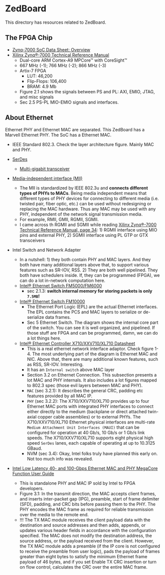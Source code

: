 # ZedBoard

This directory has resources related to ZedBoard.

## The FPGA Chip

- [Zynq-7000 SoC Data Sheet: Overview](https://www.xilinx.com/support/documentation/data_sheets/ds190-Zynq-7000-Overview.pdf)
- [Xilinx Zynq®-7000 Technical Reference Manual](https://www.xilinx.com/support/documentation/user_guides/ug585-Zynq-7000-TRM.pdf)
	- Dual-core ARM Cortex-A9 MPCore™ with CoreSight™
	- 667 MHz (-1); 766 MHz (-2); 866 MHz (-3)
	- Artix-7 FPGA
		- LUT:  46,200
		- Flip-Flops:  106,400
		- BRAM: 4.9 Mb
	- Figure 2.1 shows the signals between PS and PL: AXI, EMIO, JTAG, and misc signals
	- Sec 2.5 PS-PL MIO-EMIO signals and interfaces.


## About Ethernet

Ethernet PHY and Ethernet MAC are separated.
This ZedBoard has a Marvell Ethernet PHY. The SoC has a Ethernet MAC.

- IEEE Standard 802.3. Check the layer architecture figure. Mainly MAC and PHY.
- [SerDes](https://en.wikipedia.org/wiki/SerDes)
	- [Multi-gigabit transceiver](https://en.wikipedia.org/wiki/Multi-gigabit_transceiver)
- [Media-independent interface (MII)](https://en.wikipedia.org/wiki/Media-independent_interface)
	- The MII is standardized by IEEE 802.3u and __connects different types of PHYs to MACs__. Being media independent means that different types of PHY devices for connecting to different media (i.e. twisted pair, fiber optic, etc.) can be used without redesigning or replacing the MAC hardware. Thus any MAC may be used with any PHY, independent of the network signal transmission media.
	- For example, RMII, GMII, RGMII, SGMII.
	- I came across th RGMII and SGMII while reading [Xilinx Zynq®-7000 Technical Reference Manual, page 34](https://www.xilinx.com/support/documentation/user_guides/ug585-Zynq-7000-TRM.pdf): 1) RGMII interface using MIO pins and external PHY, 2) SGMII interface using PL GTP or GTX transceivers

- Intel Switch and Network Adapter
	- In a nutshell: 1) they both contain PHY and MAC layers. And they both have many additional layers above that, to support various features such as SR-IOV, RSS. 2) They are both well pipelined. They both have schedulers inside. If, they can be programmed (FPGA), we can do a lot in-network computation here.
	- [Intel® Ethernet Switch FM5000/FM6000](https://www.intel.com/content/dam/www/public/us/en/documents/datasheets/ethernet-switch-fm5000-fm6000-datasheet.pdf)
		- sec 2.1.3: __switch internal memory for storing packets is only `7.5MB`!__
	- [Intel® Ethernet Switch FM10000](https://www.intel.com/content/dam/www/public/us/en/documents/datasheets/ethernet-multi-host-controller-fm10000-family-datasheet.pdf)
		- The Ethernet Port Logic (EPL) are the actual Ethernet interfaces. The EPL contains the PCS and MAC layers to serialize or de-serialize data frames.
		- Sec 5 Ethernet Switch. The diagram shows the internal core part of the switch. You can see it is well organized, and pipelined. If those stuff are FPGA and can be programmed, damn, we can do a lot things here.
	- [Intel® Ethernet Controller X710/XXV710/XL710 Datasheet](https://www.intel.com/content/dam/www/public/us/en/documents/datasheets/xl710-10-40-controller-datasheet.pdf?asset=8356)
		- This is a real ethernet network interface adaptor. Check figure 1-4. The most underlying part of the diagram is Ethernet MAC and NIC. Above that, there are many additional known features, such as RSS, SR-IOV. Interesting.
		- It has an `Internal switch` above MAC layer
		- Section 3.2 on Ethernet Connection. This subsection presents a lot MAC and PHY internals. It also includes a lot figures mapped to 802.3 spec (those evil layers between MAC and PHY).
		- `MAC` (sec 3.2.1): It describes the general CRC, padding etc features provided by all MAC IP.
		- `PHY` (sec 3.2.2): The X710/XXV710/XL710 provides up to four Ethernet MAC ports with integrated PHY interfaces to connect either directly to the medium (backplane or direct attached twin-axial copper cable assemblies) or to external PHYs. The X710/XXV710/XL710 Ethernet physical interfaces are multi-rate `Medium Attachment Unit Interfaces (MAUI)` that can be configured for operation at 40 Gb/s, 10 Gb/s or 1 Gb/s link speeds. The X710/XXV710/XL710 supports eight physical high speed `SerDes` lanes, each capable of operating at up to 10.3125 GBaud.
		- NVM (sec 3.4): Okay, Intel folks truly have planned this early on. Not too much info was revealed.

- [Intel Low Latency 40- and 100-Gbps Ethernet MAC and PHY MegaCore Function User Guide](https://www.intel.com/content/dam/www/programmable/us/en/pdfs/literature/ug/ug_ll_40_100gbe.pdf)
	- This is standalone PHY and MAC IP sold by Intel to FPGA developers.
	- Figure 3.1: In the transmit direction, the MAC accepts client frames, and inserts inter-packet gap (IPG), preamble, start of frame delimiter (SFD), padding, and CRC bits before passing them to the PHY. The PHY encodes the MAC frame as required for reliable transmission over the media to the remote end.
	- !!! The TX MAC module receives the client payload data with the destination and source addresses and then adds, appends, or updates various header fields in accordance with the configuration specified. The MAC does not modify the destination address, the source address, or the payload received from the client. However, the TX MAC module adds a preamble (if the IP core is not configured to receive the preamble from user logic), pads the payload of frames greater than eight bytes to satisfy the minimum Ethernet frame payload of 46 bytes, and if you set Enable TX CRC insertion or turn on flow control, calculates the CRC over the entire MAC frame.
